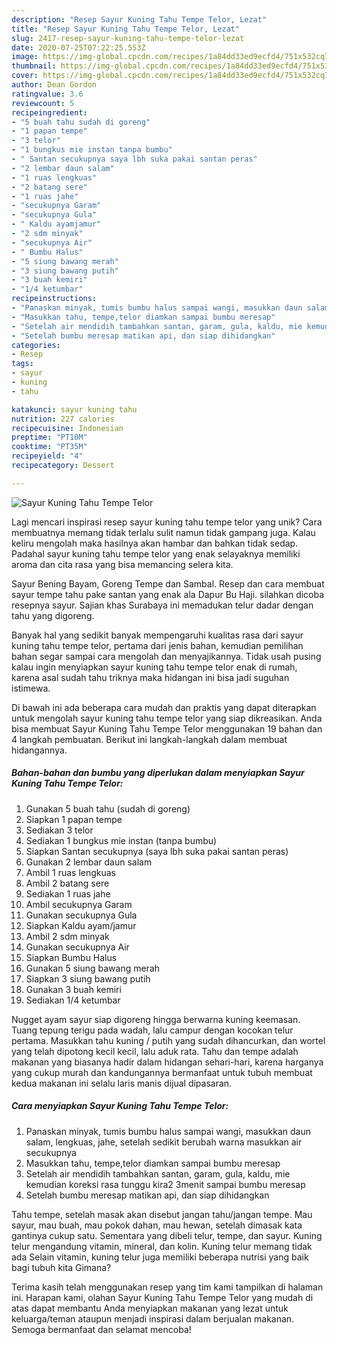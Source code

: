 ```yaml
---
description: "Resep Sayur Kuning Tahu Tempe Telor, Lezat"
title: "Resep Sayur Kuning Tahu Tempe Telor, Lezat"
slug: 2417-resep-sayur-kuning-tahu-tempe-telor-lezat
date: 2020-07-25T07:22:25.553Z
image: https://img-global.cpcdn.com/recipes/1a84dd33ed9ecfd4/751x532cq70/sayur-kuning-tahu-tempe-telor-foto-resep-utama.jpg
thumbnail: https://img-global.cpcdn.com/recipes/1a84dd33ed9ecfd4/751x532cq70/sayur-kuning-tahu-tempe-telor-foto-resep-utama.jpg
cover: https://img-global.cpcdn.com/recipes/1a84dd33ed9ecfd4/751x532cq70/sayur-kuning-tahu-tempe-telor-foto-resep-utama.jpg
author: Dean Gordon
ratingvalue: 3.6
reviewcount: 5
recipeingredient:
- "5 buah tahu sudah di goreng"
- "1 papan tempe"
- "3 telor"
- "1 bungkus mie instan tanpa bumbu"
- " Santan secukupnya saya lbh suka pakai santan peras"
- "2 lembar daun salam"
- "1 ruas lengkuas"
- "2 batang sere"
- "1 ruas jahe"
- "secukupnya Garam"
- "secukupnya Gula"
- " Kaldu ayamjamur"
- "2 sdm minyak"
- "secukupnya Air"
- " Bumbu Halus"
- "5 siung bawang merah"
- "3 siung bawang putih"
- "3 buah kemiri"
- "1/4 ketumbar"
recipeinstructions:
- "Panaskan minyak, tumis bumbu halus sampai wangi, masukkan daun salam, lengkuas, jahe, setelah sedikit berubah warna masukkan air secukupnya"
- "Masukkan tahu, tempe,telor diamkan sampai bumbu meresap"
- "Setelah air mendidih tambahkan santan, garam, gula, kaldu, mie kemudian koreksi rasa tunggu kira2 3menit sampai bumbu meresap"
- "Setelah bumbu meresap matikan api, dan siap dihidangkan"
categories:
- Resep
tags:
- sayur
- kuning
- tahu

katakunci: sayur kuning tahu 
nutrition: 227 calories
recipecuisine: Indonesian
preptime: "PT10M"
cooktime: "PT35M"
recipeyield: "4"
recipecategory: Dessert

---
```



![Sayur Kuning Tahu Tempe Telor](https://img-global.cpcdn.com/recipes/1a84dd33ed9ecfd4/751x532cq70/sayur-kuning-tahu-tempe-telor-foto-resep-utama.jpg)

Lagi mencari inspirasi resep sayur kuning tahu tempe telor yang unik? Cara membuatnya memang tidak terlalu sulit namun tidak gampang juga. Kalau keliru mengolah maka hasilnya akan hambar dan bahkan tidak sedap. Padahal sayur kuning tahu tempe telor yang enak selayaknya memiliki aroma dan cita rasa yang bisa memancing selera kita.

Sayur Bening Bayam, Goreng Tempe dan Sambal. Resep dan cara membuat sayur tempe tahu pake santan yang enak ala Dapur Bu Haji. silahkan dicoba resepnya sayur. Sajian khas Surabaya ini memadukan telur dadar dengan tahu yang digoreng.

Banyak hal yang sedikit banyak mempengaruhi kualitas rasa dari sayur kuning tahu tempe telor, pertama dari jenis bahan, kemudian pemilihan bahan segar sampai cara mengolah dan menyajikannya. Tidak usah pusing kalau ingin menyiapkan sayur kuning tahu tempe telor enak di rumah, karena asal sudah tahu triknya maka hidangan ini bisa jadi suguhan istimewa.


Di bawah ini ada beberapa cara mudah dan praktis yang dapat diterapkan untuk mengolah sayur kuning tahu tempe telor yang siap dikreasikan. Anda bisa membuat Sayur Kuning Tahu Tempe Telor menggunakan 19 bahan dan 4 langkah pembuatan. Berikut ini langkah-langkah dalam membuat hidangannya.

<!--inarticleads1-->

##### Bahan-bahan dan bumbu yang diperlukan dalam menyiapkan Sayur Kuning Tahu Tempe Telor:

1. Gunakan 5 buah tahu (sudah di goreng)
1. Siapkan 1 papan tempe
1. Sediakan 3 telor
1. Sediakan 1 bungkus mie instan (tanpa bumbu)
1. Siapkan  Santan secukupnya (saya lbh suka pakai santan peras)
1. Gunakan 2 lembar daun salam
1. Ambil 1 ruas lengkuas
1. Ambil 2 batang sere
1. Sediakan 1 ruas jahe
1. Ambil secukupnya Garam
1. Gunakan secukupnya Gula
1. Siapkan  Kaldu ayam/jamur
1. Ambil 2 sdm minyak
1. Gunakan secukupnya Air
1. Siapkan  Bumbu Halus
1. Gunakan 5 siung bawang merah
1. Siapkan 3 siung bawang putih
1. Gunakan 3 buah kemiri
1. Sediakan 1/4 ketumbar


Nugget ayam sayur siap digoreng hingga berwarna kuning keemasan. Tuang tepung terigu pada wadah, lalu campur dengan kocokan telur pertama. Masukkan tahu kuning / putih yang sudah dihancurkan, dan wortel yang telah dipotong kecil kecil, lalu aduk rata. Tahu dan tempe adalah makanan yang biasanya hadir dalam hidangan sehari-hari, karena harganya yang cukup murah dan kandungannya bermanfaat untuk tubuh membuat kedua makanan ini selalu laris manis dijual dipasaran. 

<!--inarticleads2-->

##### Cara menyiapkan Sayur Kuning Tahu Tempe Telor:

1. Panaskan minyak, tumis bumbu halus sampai wangi, masukkan daun salam, lengkuas, jahe, setelah sedikit berubah warna masukkan air secukupnya
1. Masukkan tahu, tempe,telor diamkan sampai bumbu meresap
1. Setelah air mendidih tambahkan santan, garam, gula, kaldu, mie kemudian koreksi rasa tunggu kira2 3menit sampai bumbu meresap
1. Setelah bumbu meresap matikan api, dan siap dihidangkan


Tahu tempe, setelah masak akan disebut jangan tahu/jangan tempe. Mau sayur, mau buah, mau pokok dahan, mau hewan, setelah dimasak kata gantinya cukup satu. Sementara yang dibeli telur, tempe, dan sayur. Kuning telur mengandung vitamin, mineral, dan kolin. Kuning telur memang tidak ada Selain vitamin, kuning telur juga memiliki beberapa nutrisi yang baik bagi tubuh kita Gimana? 

Terima kasih telah menggunakan resep yang tim kami tampilkan di halaman ini. Harapan kami, olahan Sayur Kuning Tahu Tempe Telor yang mudah di atas dapat membantu Anda menyiapkan makanan yang lezat untuk keluarga/teman ataupun menjadi inspirasi dalam berjualan makanan. Semoga bermanfaat dan selamat mencoba!
